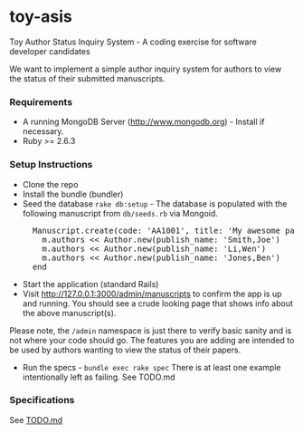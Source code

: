 toy-asis
========

Toy Author Status Inquiry System - A coding exercise for software developer candidates

We want to implement a simple author inquiry system for authors to view the status of their submitted manuscripts.

### Requirements

* A running MongoDB Server (http://www.mongodb.org) - Install if necessary.
* Ruby >= 2.6.3

### Setup Instructions

* Clone the repo
* Install the bundle (bundler)
* Seed the database ```rake db:setup``` - The database is populated with the following manuscript from ```db/seeds.rb``` via Mongoid.
  <pre>
    Manuscript.create(code: 'AA1001', title: 'My awesome paper', status: 'WITH_AUTHOR', :status_date => Date.parse('01Jan2014')) do |m|
      m.authors << Author.new(publish_name: 'Smith,Joe')
      m.authors << Author.new(publish_name: 'Li,Wen')
      m.authors << Author.new(publish_name: 'Jones,Ben')
    end
  </pre>
* Start the application (standard Rails)
* Visit http://127.0.0.1:3000/admin/manuscripts to confirm the app is up and running.
  You should see a crude looking page that shows info about the above manuscript(s).
  
Please note, the ```/admin``` namespace is just there to verify basic sanity and is not where your code should go. The features you are adding are intended to be used by authors wanting to view the status of their papers.
* Run the specs - ```bundle exec rake spec``` There is at least one example intentionally left as failing. See TODO.md

### Specifications

See [TODO.md](TODO.md)
